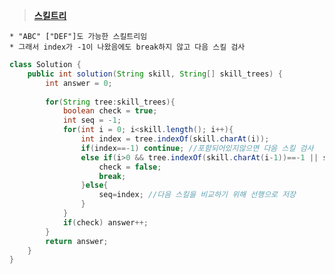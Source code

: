 ﻿> **[스킬트리](https://programmers.co.kr/learn/courses/30/lessons/49993#)**

	* "ABC" ["DEF"]도 가능한 스킬트리임
	* 그래서 index가 -1이 나왔음에도 break하지 않고 다음 스킬 검사

```java
class Solution {
    public int solution(String skill, String[] skill_trees) {
        int answer = 0;
        
        for(String tree:skill_trees){
            boolean check = true;
            int seq = -1;
            for(int i = 0; i<skill.length(); i++){
                int index = tree.indexOf(skill.charAt(i));
                if(index==-1) continue; //포함되어있지않으면 다음 스킬 검사
                else if(i>0 && tree.indexOf(skill.charAt(i-1))==-1 || seq>=index){ //선행스킬이 포함되어있는지,
                    check = false;                                                 //선행스킬을 배운후인지
                    break;
                }else{
                    seq=index; //다음 스킬을 비교하기 위해 선행으로 저장
                }     
            }
            if(check) answer++;
        }
        return answer;
    }
}
```
